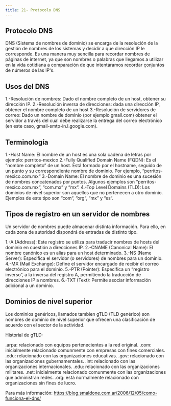 ```yaml
---
title: 21- Protocolo DNS
---
```

## Protocolo DNS

DNS (Sistema de nombres de dominio) se encarga de la resolución de la gestión de nombres de los sistemas y decidir a que dirección IP le corresponde. Es una manera muy sencilla para recordar nombres de páginas de internet, ya que son nombres o palabras que llegamos a utilizar en la vida cotidiana a comparación de que intentáramos recordar çonjuntos de números de las IP's. 

## Usos del DNS 

1.-Resolución de nombres: Dado el nombre completo de un host, obtener su dirección IP.
2.-Resolución inversa de direcciones: dada una dirección IP, obtener el nombre completo de un host
3.-Resolución de servidores de correo: Dado un nombre de dominio (por ejemplo gmail.com) obtener el servidor a través del cual debe realizarse la entrega del correo electrónico (en este caso, gmail-smtp-in.l.google.com).


## Terminología 

1.-Host Name: El nombre de un host es una sola cadena de letras por ejemplo: perritos-mexico
2.-Fully Qualified Domain Name (FQDN): Es el “nombre completo” de un host. Está formado por el hostname, seguido de un punto y su correspondiente nombre de dominio. Por ejemplo, “perritos-mexico.com.mx“
3.-Domain Name: El nombre de dominio es una sucesión de nombres concatenados por puntos. Algunos ejemplos son “perritos-mexico.com.mx“, “com.mx” y “mx“.
4.-Top Level Domains (TLD): Los dominios de nivel superior son aquellos que no pertenecen a otro dominio. Ejemplos de este tipo son “com“, “org“, “mx” y “es“.

## Tipos de registro en un servidor de nombres

Un servidor de nombres puede almacenar distinta información. Para ello, en cada zona de autoridad dispondrá de entradas de distinto tipo.

1.-A (Address): Este registro se utiliza para traducir nombres de hosts del dominio en cuestión a direcciones IP.
2.-CNAME (Canonical Name): El nombre canónico es un alias para un host determinado.
3.-NS (Name Server): Especifica el servidor (o servidores) de nombres para un dominio.
4.-MX (Mail Exchange): Define el servidor encargado de recibir el correo electrónico para el dominio.
5.-PTR (Pointer): Especifica un “registro inverso“, a la inversa del registro A, permitiendo la traducción de direcciones IP a nombres.
6.-TXT (Text): Permite asociar información adicional a un dominio.

## Dominios de nivel superior 

Los dominios genéricos, llamados tambien gTLD (TLD genérico) son nombres de dominio de nivel superior que ofrecen una clasificación de acuerdo con el sector de la actividad. 

Historial de gTLD:

.arpa: relacionado con equipos pertenecientes a la red original.
.com: inicialmente relacionado comunmente con empresas con fines comerciales. 
.edu: relacionado con las organizaciones educativas.
.gov: relacionado con las organizaciones gubernamentales.
.int: relacionado con las organizaciones internacionales.
.edu: relacionado con las organizaciones militares.
.net: inicialmente relacionado comunmente con las organizaciones que administran redes. 
.org: está normalmente relacionado con organizaciones sin fines de lucro. 


Para más información: <a href='https://blog.smaldone.com.ar/2006/12/05/como-funciona-el-dns/' target='_blank' rel='nofollow'>https://blog.smaldone.com.ar/2006/12/05/como-funciona-el-dns/</a>


